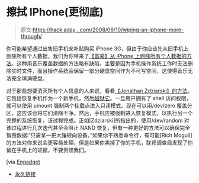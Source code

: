 # 擦拭 IPhone(更彻底)

> 原文:[https://hack aday . com/2008/06/10/wiping-an-iphone-more-through/](https://hackaday.com/2008/06/10/wiping-an-iphone-more-thoroughly/)

你可能希望通过出售旧手机来补贴购买 iPhone 3G，但由于你应该先从旧手机上删除所有个人数据，我们为你带来了[【富豪】从 iPhone 上删除所有个人数据的方法](http://www.hackaday.com/2008/05/20/erase-an-iphone-properly/)。这种用音乐覆盖数据的方法略有缺陷，主要是因为手机操作系统工作时无法删除实时文件，而且操作系统会保留一部分硬盘空间作为不可写空间，这使得音乐无法完全填满硬盘。

对于那些想要消灭所有个人信息的人来说，看看[【Jonathan Zdziarski】的方法](http://www.zdziarski.com/papers/wipe.html)。它包括恢复手机作为一个新手机，然后[越狱它](http://www.mahalo.com/IPhone_Jailbreak)。一旦用户拥有了 shell 访问权限，就可以使用 umount 强制两个挂载点进入只读模式。现在可以用/dev/zero 覆盖分区，这应该会将它们清除干净。然后，手机应被强制进入恢复模式，以执行另一个完整的系统恢复，该过程完成。正如[Zdziarski]所指出的，使用/dev/random 对该过程进行几次迭代甚至会阻止 NAND 恢复，但有一种更好的方法可以确保完全销毁数据:“只需拿一把大锤砸向设备。”如果你不熟悉命令行，有可能[Rich Mogull]的方法对你来说会更容易处理，但是如果你卖掉了你的手机，联邦调查局发现了你留在手机上的证据，不要责怪我们。

[via [Engadget](http://www.engadget.com/2008/06/10/how-to-completely-erase-user-data-from-an-iphone-part-two-comm/)

*   [永久链接](http://www.zdziarski.com/papers/wipe.html)